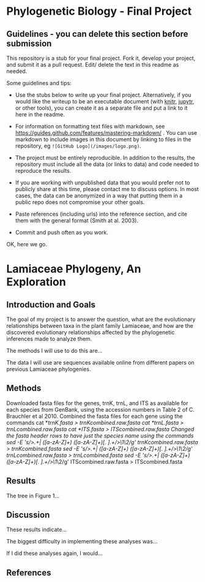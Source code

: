 # Phylogenetic Biology - Final Project

## Guidelines - you can delete this section before submission

This repository is a stub for your final project. Fork it, develop your project, and submit it as a pull request. Edit/ delete the text in this readme as needed.

Some guidelines and tips:

- Use the stubs below to write up your final project. Alternatively, if you would like the writeup to be an executable document (with [knitr](http://yihui.name/knitr/), [jupytr](http://jupyter.org/), or other tools), you can create it as a separate file and put a link to it here in the readme.

- For information on formatting text files with markdown, see https://guides.github.com/features/mastering-markdown/ . You can use markdown to include images in this document by linking to files in the repository, eg `![GitHub Logo](/images/logo.png)`.

- The project must be entirely reproducible. In addition to the results, the repository must include all the data (or links to data) and code needed to reproduce the results.

- If you are working with unpublished data that you would prefer not to publicly share at this time, please contact me to discuss options. In most cases, the data can be anonymized in a way that putting them in a public repo does not compromise your other goals.

- Paste references (including urls) into the reference section, and cite them with the general format (Smith at al. 2003).

- Commit and push often as you work.

OK, here we go.

# Lamiaceae Phylogeny, An Exploration

## Introduction and Goals

The goal of my project is to answer the question, what are the evolutionary relationships between taxa in the plant family Lamiaceae, and how are the discovered evolutionary relationships affected by the phylogenetic inferences made to analyze them.

The methods I will use to do this are...

The data I will use are sequences available online from different papers on previous Lamiaceae phylogenies.

## Methods

Downloaded fasta files for the genes, trnK, trnL, and ITS as available for each species from GenBank, using the accession numbers in Table 2 of C. Brauchler et al 2010. 
Combined the fasta files for each gene using the commands cat *_trnK.fasta > trnKcombined.raw.fasta cat *_trnL.fasta > trnLcombined.raw.fasta cat *_ITS.fasta > ITScombined.raw.fasta
Changed the fasta header rows to have just the species name using the commands sed -E 's/>.+\| ([a-zA-Z]+) ([a-zA-Z]+)[\. ].+/>\1_\2/g' trnKcombined.raw.fasta > trnKcombined.fasta
sed -E 's/>.+\| ([a-zA-Z]+) ([a-zA-Z]+)[\. ].+/>\1_\2/g' trnLcombined.raw.fasta > trnLcombined.fasta
sed -E 's/>.+\| ([a-zA-Z]+) ([a-zA-Z]+)[\. ].+/>\1_\2/g' ITScombined.raw.fasta > ITScombined.fasta


## Results

The tree in Figure 1...

## Discussion

These results indicate...

The biggest difficulty in implementing these analyses was...

If I did these analyses again, I would...

## References


